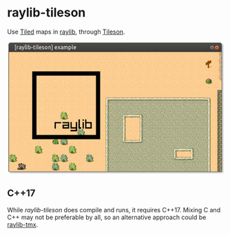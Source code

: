 # raylib-tileson

Use [Tiled](https://www.mapeditor.org) maps in [raylib](https://www.raylib.com/), through [Tileson](https://github.com/SSBMTonberry/tileson).

![raylib-tileson Example Screenshot](example/raylib-tileson-example.png)

## C++17

While *raylib-tileson* does compile and runs, it requires C++17. Mixing C and C++ may not be preferable by all, so an alternative approach could be [raylib-tmx](https://github.com/robloach/raylib-tmx).
